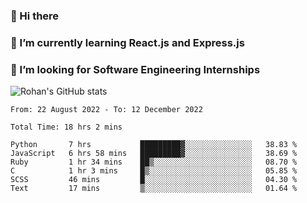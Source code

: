 ### 👋 Hi there 

<!--
**rohznmdev/rohznmdev** is a ✨ _special_ ✨ repository because its `README.md` (this file) appears on your GitHub profile.

Here are some ideas to get you started:

- 🔭 I’m currently working on ...
- 🌱 I’m currently learning Ruby and Ruby on Rails
- 👯 I’m looking to collaborate on ...
- 🤔 I’m looking for help with ...
- 💬 Ask me about ...
- 📫 How to reach me: ...
- 😄 Pronouns: ...
- ⚡ Fun fact: ...
-->
### 🌱 I’m currently learning React.js and Express.js
### 🤔 I’m looking for Software Engineering Internships
![Rohan's GitHub stats](https://github-readme-stats.vercel.app/api?username=rohznmdev&theme=dark&show_icons=true)

<!--START_SECTION:waka-->

```text
From: 22 August 2022 - To: 12 December 2022

Total Time: 18 hrs 2 mins

Python       7 hrs           █████████▓░░░░░░░░░░░░░░░   38.83 %
JavaScript   6 hrs 58 mins   █████████▓░░░░░░░░░░░░░░░   38.69 %
Ruby         1 hr 34 mins    ██▒░░░░░░░░░░░░░░░░░░░░░░   08.70 %
C            1 hr 3 mins     █▒░░░░░░░░░░░░░░░░░░░░░░░   05.85 %
SCSS         46 mins         █░░░░░░░░░░░░░░░░░░░░░░░░   04.30 %
Text         17 mins         ▒░░░░░░░░░░░░░░░░░░░░░░░░   01.64 %
```

<!--END_SECTION:waka-->

